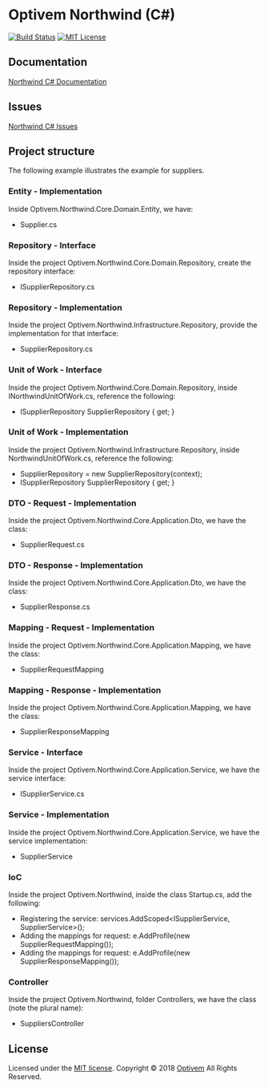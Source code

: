 # Optivem Northwind (C#)

[![Build Status](https://img.shields.io/appveyor/ci/optivem/northwind-dotnetcore.svg)](https://ci.appveyor.com/project/optivem/northwind-dotnetcore)
[![MIT License](http://img.shields.io/badge/license-MIT-brightgreen.svg)](http://opensource.org/licenses/MIT)

## Documentation

[Northwind C# Documentation](https://opensource.optivem.com/northwind-dotnetcore)

## Issues

[Northwind C# Issues](https://github.com/optivem/northwind-dotnetcore/issues)

## Project structure

The following example illustrates the example for suppliers.

### Entity - Implementation

Inside Optivem.Northwind.Core.Domain.Entity, we have:
* Supplier.cs

<script src="https://gist-it.appspot.com/github/optivem/northwind-dotnetcore/blob/master/src/Optivem.Northwind.Core.Domain.Entity/Supplier.cs"></script>

### Repository - Interface

Inside the project Optivem.Northwind.Core.Domain.Repository, create the repository interface:
* ISupplierRepository.cs

<script src="https://gist-it.appspot.com/github/optivem/northwind-dotnetcore/blob/master/src/Optivem.Northwind.Core.Domain.Repository/ISupplierRepository.cs"></script>

### Repository - Implementation

Inside the project Optivem.Northwind.Infrastructure.Repository, provide the implementation for that interface:
* SupplierRepository.cs

<script src="https://gist-it.appspot.com/github/optivem/northwind-dotnetcore/blob/master/src/Optivem.Northwind.Infrastructure.Repository/SupplierRepository.cs"></script>

### Unit of Work - Interface

Inside the project Optivem.Northwind.Core.Domain.Repository, inside INorthwindUnitOfWork.cs, reference the following:
* ISupplierRepository SupplierRepository { get; }

<script src="https://gist-it.appspot.com/github/optivem/northwind-dotnetcore/blob/master/src/Optivem.Northwind.Core.Domain.Repository/INorthwindUnitOfWork.cs"></script>

### Unit of Work - Implementation

Inside the project Optivem.Northwind.Infrastructure.Repository, inside NorthwindUnitOfWork.cs, reference the following:
* SupplierRepository = new SupplierRepository(context);
* ISupplierRepository SupplierRepository { get; }

<script src="https://gist-it.appspot.com/github/optivem/northwind-dotnetcore/blob/master/src/Optivem.Northwind.Infrastructure.Repository/NorthwindUnitOfWork.cs"></script>

### DTO - Request - Implementation

Inside the project Optivem.Northwind.Core.Application.Dto, we have the class:
* SupplierRequest.cs

<script src="https://gist-it.appspot.com/github/optivem/northwind-dotnetcore/blob/master/src/Optivem.Northwind.Core.Application.Dto/SupplierRequest.cs"></script>

### DTO - Response - Implementation

Inside the project Optivem.Northwind.Core.Application.Dto, we have the class:
* SupplierResponse.cs

<script src="https://gist-it.appspot.com/github/optivem/northwind-dotnetcore/blob/master/src/Optivem.Northwind.Core.Application.Dto/SupplierResponse.cs"></script>

### Mapping - Request - Implementation

Inside the project Optivem.Northwind.Core.Application.Mapping, we have the class:
* SupplierRequestMapping

<script src="https://gist-it.appspot.com/github/optivem/northwind-dotnetcore/blob/master/src/Optivem.Northwind.Core.Application.Mapping/SupplierRequestMapping.cs"></script>

### Mapping - Response - Implementation

Inside the project Optivem.Northwind.Core.Application.Mapping, we have the class:
* SupplierResponseMapping

<script src="https://gist-it.appspot.com/github/optivem/northwind-dotnetcore/blob/master/src/Optivem.Northwind.Core.Application.Mapping/SupplierResponseMapping.cs"></script>

### Service - Interface

Inside the project Optivem.Northwind.Core.Application.Service, we have the service interface:
* ISupplierService.cs

<script src="https://gist-it.appspot.com/github/optivem/northwind-dotnetcore/blob/master/src/Optivem.Northwind.Core.Application.Service/ISupplierService.cs"></script>

### Service - Implementation

Inside the project Optivem.Northwind.Core.Application.Service, we have the service implementation:
* SupplierService

<script src="https://gist-it.appspot.com/github/optivem/northwind-dotnetcore/blob/master/src/Optivem.Northwind.Core.Application.Service/SupplierService.cs"></script>

### IoC

Inside the project Optivem.Northwind, inside the class Startup.cs, add the following:
* Registering the service: services.AddScoped<ISupplierService, SupplierService>();
* Adding the mappings for request: e.AddProfile(new SupplierRequestMapping());
* Adding the mappings for request: e.AddProfile(new SupplierResponseMapping());


<script src="https://gist-it.appspot.com/github/optivem/northwind-dotnetcore/blob/master/src/Optivem.Northwind/Startup.cs"></script>

### Controller

Inside the project Optivem.Northwind, folder Controllers, we have the class (note the plural name):
* SuppliersController

<script src="https://gist-it.appspot.com/github/optivem/northwind-dotnetcore/blob/master/src/Optivem.Northwind/Controllers/SuppliersController.cs"></script>

## License

Licensed under the [MIT license](http://opensource.org/licenses/mit-license.php). Copyright © 2018 [Optivem](https://www.optivem.com/) All Rights Reserved. 

